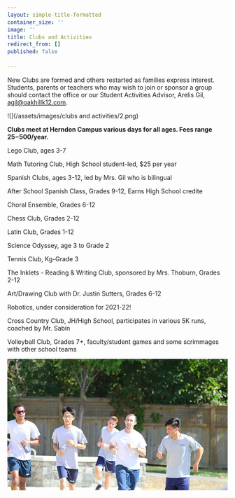 ```yaml
---
layout: simple-title-formatted
container_size: ''
image: ''
title: Clubs and Activities
redirect_from: []
published: false

---
```

New Clubs are formed and others restarted as families express interest. Students, parents or teachers who may wish to join or sponsor a group should contact the office or our Student Activities Advisor, Arelis Gil, agil@oakhillk12.com.

![](/assets/images/clubs and activities/2.png)

**Clubs meet at Herndon Campus various days for all ages. Fees range $25-$500/year.**

Lego Club, ages 3-7

Math Tutoring Club, High School student-led, $25 per year

Spanish Clubs, ages 3-12, led by Mrs. Gil who is bilingual

After School Spanish Class, Grades 9-12, Earns High School credite

Choral Ensemble, Grades 6-12

Chess Club, Grades 2-12

Latin Club, Grades 1-12

Science Odyssey, age 3 to Grade 2

Tennis Club, Kg-Grade 3

The Inklets - Reading & Writing Club, sponsored by Mrs. Thoburn, Grades 2-12

Art/Drawing Club with Dr. Justin Sutters, Grades 6-12

Robotics, under consideration for 2021-22!

Cross Country Club, JH/High School, participates in various 5K runs, coached by Mr. Sabin

Volleyball Club, Grades 7+, faculty/student games and some scrimmages with other school teams

![](/assets/images/athletics/1.png)